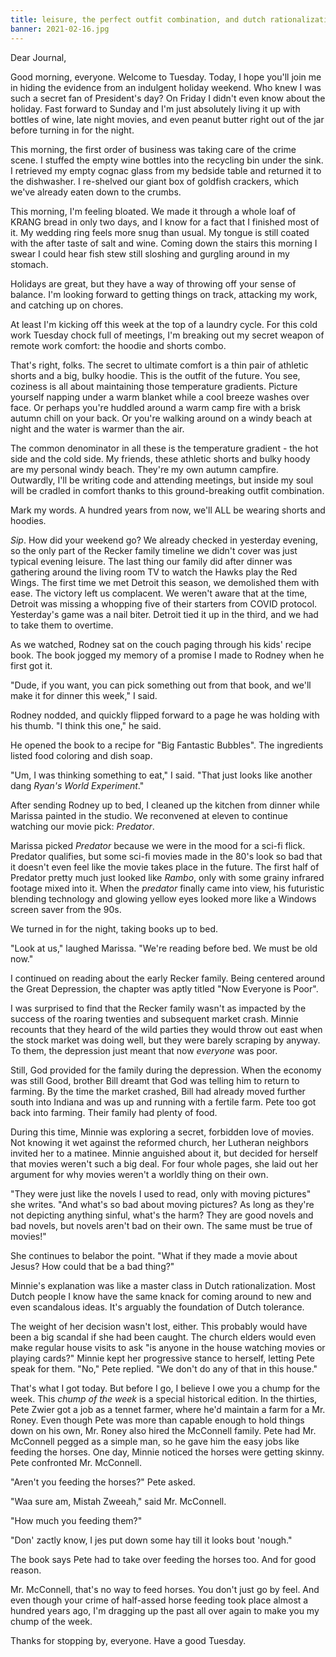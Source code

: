 ```yaml
---
title: leisure, the perfect outfit combination, and dutch rationalization
banner: 2021-02-16.jpg
---
```


Dear Journal,

Good morning, everyone.  Welcome to Tuesday.  Today, I hope you'll
join me in hiding the evidence from an indulgent holiday weekend.  Who
knew I was such a secret fan of President's day?  On Friday I didn't
even know about the holiday.  Fast forward to Sunday and I'm just
absolutely living it up with bottles of wine, late night movies, and
even peanut butter right out of the jar before turning in for the
night.

This morning, the first order of business was taking care of the crime
scene.  I stuffed the empty wine bottles into the recycling bin under
the sink.  I retrieved my empty cognac glass from my bedside table and
returned it to the dishwasher.  I re-shelved our giant box of goldfish
crackers, which we've already eaten down to the crumbs.

This morning, I'm feeling bloated.  We made it through a whole loaf of
KRANG bread in only two days, and I know for a fact that I finished
most of it.  My wedding ring feels more snug than usual.  My tongue is
still coated with the after taste of salt and wine.  Coming down the
stairs this morning I swear I could hear fish stew still sloshing and
gurgling around in my stomach.

Holidays are great, but they have a way of throwing off your sense of
balance.  I'm looking forward to getting things on track, attacking my
work, and catching up on chores.

At least I'm kicking off this week at the top of a laundry cycle.  For
this cold work Tuesday chock full of meetings, I'm breaking out my
secret weapon of remote work comfort: the hoodie and shorts combo.

That's right, folks.  The secret to ultimate comfort is a thin pair of
athletic shorts and a big, bulky hoodie.  This is the outfit of the
future.  You see, coziness is all about maintaining those temperature
gradients.  Picture yourself napping under a warm blanket while a cool
breeze washes over face.  Or perhaps you're huddled around a warm camp
fire with a brisk autumn chill on your back.  Or you're walking around
on a windy beach at night and the water is warmer than the air.

The common denominator in all these is the temperature gradient - the
hot side and the cold side.  My friends, these athletic shorts and
bulky hoody are my personal windy beach.  They're my own autumn
campfire.  Outwardly, I'll be writing code and attending meetings, but
inside my soul will be cradled in comfort thanks to this
ground-breaking outfit combination.

Mark my words.  A hundred years from now, we'll ALL be wearing shorts
and hoodies.

_Sip_.  How did your weekend go?  We already checked in yesterday
evening, so the only part of the Recker family timeline we didn't
cover was just typical evening leisure.  The last thing our family did
after dinner was gathering around the living room TV to watch the
Hawks play the Red Wings.  The first time we met Detroit this season,
we demolished them with ease.  The victory left us complacent.  We
weren't aware that at the time, Detroit was missing a whopping five of
their starters from COVID protocol.  Yesterday's game was a nail
biter.  Detroit tied it up in the third, and we had to take them to
overtime.

As we watched, Rodney sat on the couch paging through his kids' recipe
book.  The book jogged my memory of a promise I made to Rodney when he
first got it.

"Dude, if you want, you can pick something out from that book, and
we'll make it for dinner this week," I said.

Rodney nodded, and quickly flipped forward to a page he was holding
with his thumb.  "I think this one," he said.

He opened the book to a recipe for "Big Fantastic Bubbles".  The
ingredients listed food coloring and dish soap.

"Um, I was thinking something to eat," I said.  "That just looks like
another dang _Ryan's World Experiment_."

After sending Rodney up to bed, I cleaned up the kitchen from dinner
while Marissa painted in the studio.  We reconvened at eleven to
continue watching our movie pick: _Predator_.

Marissa picked _Predator_ because we were in the mood for a sci-fi
flick.  Predator qualifies, but some sci-fi movies made in the 80's
look so bad that it doesn't even feel like the movie takes place in
the future.  The first half of Predator pretty much just looked like
_Rambo_, only with some grainy infrared footage mixed into it.  When
the _predator_ finally came into view, his futuristic blending
technology and glowing yellow eyes looked more like a Windows screen
saver from the 90s.

We turned in for the night, taking books up to bed.

"Look at us," laughed Marissa.  "We're reading before bed.  We must be
old now."

I continued on reading about the early Recker family.  Being centered
around the Great Depression, the chapter was aptly titled "Now
Everyone is Poor".

I was surprised to find that the Recker family wasn't as impacted by
the success of the roaring twenties and subsequent market crash.
Minnie recounts that they heard of the wild parties they would throw
out east when the stock market was doing well, but they were barely
scraping by anyway.  To them, the depression just meant that now
_everyone_ was poor.

Still, God provided for the family during the depression.  When the
economy was still Good, brother Bill dreamt that God was telling him
to return to farming.  By the time the market crashed, Bill had
already moved further south into Indiana and was up and running with a
fertile farm.  Pete too got back into farming.  Their family had
plenty of food.

During this time, Minnie was exploring a secret, forbidden love of
movies.  Not knowing it wet against the reformed church, her Lutheran
neighbors invited her to a matinee.  Minnie anguished about it, but
decided for herself that movies weren't such a big deal.  For four
whole pages, she laid out her argument for why movies weren't a
worldly thing on their own.

"They were just like the novels I used to read, only with moving
pictures" she writes.  "And what's so bad about moving pictures?  As
long as they're not depicting anything sinful, what's the harm?  They
are good novels and bad novels, but novels aren't bad on their own.
The same must be true of movies!"

She continues to belabor the point.  "What if they made a movie about
Jesus?  How could that be a bad thing?"

Minnie's explanation was like a master class in Dutch rationalization.
Most Dutch people I know have the same knack for coming around to new
and even scandalous ideas.  It's arguably the foundation of Dutch
tolerance.

The weight of her decision wasn't lost, either.  This probably would
have been a big scandal if she had been caught.  The church elders
would even make regular house visits to ask "is anyone in the house
watching movies or playing cards?"  Minnie kept her progressive stance
to herself, letting Pete speak for them.  "No," Pete replied.  "We
don't do any of that in this house."

That's what I got today.  But before I go, I believe I owe you a chump
for the week.  This _chump of the week_ is a special historical
edition.  In the thirties, Pete Zwier got a job as a tennet farmer,
where he'd maintain a farm for a Mr. Roney.  Even though Pete was more
than capable enough to hold things down on his own, Mr. Roney also
hired the McConnell family.  Pete had Mr. McConnell pegged as a simple
man, so he gave him the easy jobs like feeding the horses.  One day,
Minnie noticed the horses were getting skinny.  Pete confronted
Mr. McConnell.

"Aren't you feeding the horses?" Pete asked.

"Waa sure am, Mistah Zweeah," said Mr. McConnell.

"How much you feeding them?"

"Don' zactly know, I jes put down some hay till it looks bout 'nough."

The book says Pete had to take over feeding the horses too.  And for
good reason.

Mr. McConnell, that's no way to feed horses.  You don't just go by
feel.  And even though your crime of half-assed horse feeding took
place almost a hundred years ago, I'm dragging up the past all over
again to make you my chump of the week.

Thanks for stopping by, everyone.  Have a good Tuesday.
